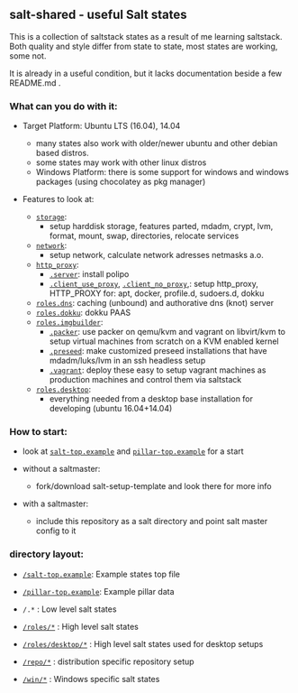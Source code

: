 ## salt-shared - useful Salt states

This is a collection of saltstack states
as a result of me learning saltstack.
Both quality and style differ from state to state,
most states are working, some not.

It is already in a useful condition,
but it lacks documentation beside a few README.md .


### What can you do with it:

 * Target Platform: Ubuntu LTS (16.04), 14.04
   * many states also work with older/newer ubuntu and other debian based distros.
   * some states may work with other linux distros
   * Windows Platform: there is some support for windows and windows packages (using chocolatey as pkg manager)

 * Features to look at:
   * [`storage`](storage):
     * setup harddisk storage, features parted, mdadm, crypt, lvm, format, mount, swap, directories, relocate services
   * [`network`](network):
     * setup network, calculate network adresses netmasks a.o.
   * [`http_proxy`](http_proxy):
     * [`.server`](http_proxy/server.sls): install polipo
     * [`.client_use_proxy`](http_proxy/client_use_proxy.sls), [`.client_no_proxy`](http_proxy/client_no_proxy.sls),: setup http_proxy, HTTP_PROXY for: apt, docker, profile.d, sudoers.d, dokku
   * [`roles.dns`](roles/dns/): caching (unbound) and authorative dns (knot) server
   * [`roles.dokku`](roles/dokku/): dokku PAAS
   * [`roles.imgbuilder`](/roles/imgbuilder):
     * [`.packer`](roles/imgbuilder/packer/): use packer on qemu/kvm and vagrant on libvirt/kvm to setup virtual machines from scratch on a KVM enabled kernel
     * [`.preseed`](roles/imgbuilder/preseed/): make customized preseed installations that have mdadm/luks/lvm in an ssh headless setup
     * [`.vagrant`](roles/imgbuilder/vagrant): deploy these easy to setup vagrant machines as production machines and control them via saltstack
   * [`roles.desktop`](roles/desktop):
     * everything needed from a desktop base installation for developing (ubuntu 16.04+14.04)

### How to start:

 * look at [`salt-top.example`](salt-top.example) and [`pillar-top.example`](pillar-top.example) for a start

 * without a saltmaster:
   * fork/download salt-setup-template and look there for more info

 * with a saltmaster:
   * include this repository as a salt directory and point salt master config to it


### directory layout:

 * [`/salt-top.example`](salt-top.example): Example states top file
 * [`/pillar-top.example`](pillar-top.example): Example pillar data

 * `/.*`      : Low level salt states
 * [`/roles/*`](/roles/) : High level salt states
 * [`/roles/desktop/*`](/roles/desktop/)
            : High level salt states used for desktop setups

 * [`/repo/*`](/repo/)  : distribution specific repository setup
 * [`/win/*`](/win/)   : Windows specific salt states
